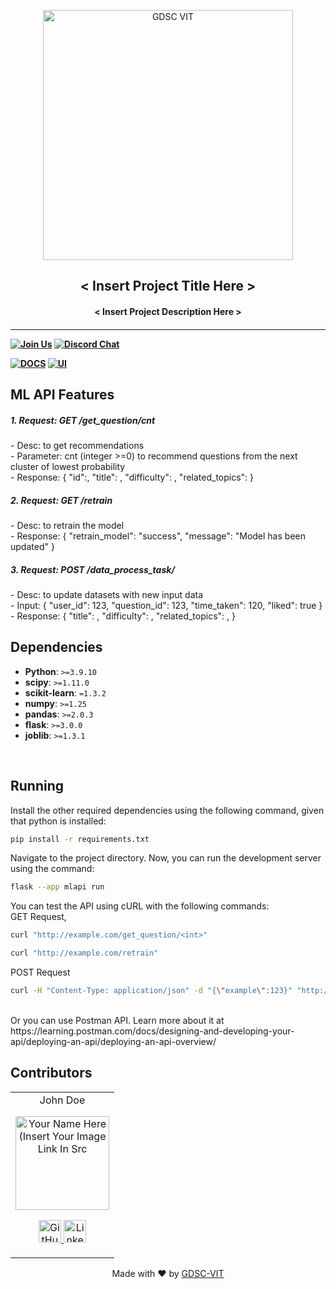 <p align="center">
<a href="https://dscvit.com">
	<img width="400" src="https://user-images.githubusercontent.com/56252312/159312411-58410727-3933-4224-b43e-4e9b627838a3.png#gh-light-mode-only" alt="GDSC VIT"/>
</a>
	<h2 align="center"> < Insert Project Title Here > </h2>
	<h4 align="center"> < Insert Project Description Here > <h4>
</p>

---
[![Join Us](https://img.shields.io/badge/Join%20Us-Developer%20Student%20Clubs-red)](https://dsc.community.dev/vellore-institute-of-technology/)
[![Discord Chat](https://img.shields.io/discord/760928671698649098.svg)](https://discord.gg/498KVdSKWR)

[![DOCS](https://img.shields.io/badge/Documentation-see%20docs-green?style=flat-square&logo=appveyor)](INSERT_LINK_FOR_DOCS_HERE) 
  [![UI ](https://img.shields.io/badge/User%20Interface-Link%20to%20UI-orange?style=flat-square&logo=appveyor)](INSERT_UI_LINK_HERE)

## ML API Features
<h5>1. Request: GET /get_question/cnt </h5> 
- Desc: to get recommendations<br>
- Parameter: cnt (integer >=0) to recommend questions from the next cluster of lowest probability <br>
- Response: {
                "id":<value>, 
                "title": <value>, 
                "difficulty": <value>, 
                "related_topics": <value>
            }<br>
  
<h5> 2. Request: GET /retrain </h5>
- Desc: to retrain the model <br>
- Response: {
                "retrain_model": "success", 
                "message": "Model has been updated"
            }<br>
  
<h5>3. Request: POST /data_process_task/ </h5>
- Desc: to update datasets with new input data <br>
- Input: {
              "user_id": 123, 
              "question_id": 123,  
              "time_taken": 120, 
              "liked": true
          }<br>
- Response: {
                "title": <value>, 
                "difficulty": <value>, 
                "related_topics": <value>, 
            }<br>




## Dependencies
- **Python**: `>=3.9.10`
- **scipy**: `>=1.11.0`
- **scikit-learn**: `=1.3.2`
- **numpy**: `>=1.25`
- **pandas**: `>=2.0.3`
- **flask**: `>=3.0.0`
- **joblib**: `>=1.3.1`
<br>

## Running

Install the other required dependencies using the following command, given that python is installed:

```bash
pip install -r requirements.txt
```
Navigate to the project directory. Now, you can run the development server using the command:<br>
```bash
flask --app mlapi run
```
You can test the API using cURL with the following commands:<br>
GET Request,
```bash
curl "http://example.com/get_question/<int>"
```
```bash
curl "http://example.com/retrain"
```
POST Request
```bash
curl -H "Content-Type: application/json" -d "{\"example\":123}" "http://example.com/data_process_task"
```
<br>
Or you can use Postman API. Learn more about it at https://learning.postman.com/docs/designing-and-developing-your-api/deploying-an-api/deploying-an-api-overview/
<br>


## Contributors

<table>
	<tr align="center">
		<td>
		John Doe
		<p align="center">
			<img src = "https://dscvit.com/images/dsc-logo-square.svg" width="150" height="150" alt="Your Name Here (Insert Your Image Link In Src">
		</p>
			<p align="center">
				<a href = "https://github.com/person1">
					<img src = "http://www.iconninja.com/files/241/825/211/round-collaboration-social-github-code-circle-network-icon.svg" width="36" height = "36" alt="GitHub"/>
				</a>
				<a href = "https://www.linkedin.com/in/person1">
					<img src = "http://www.iconninja.com/files/863/607/751/network-linkedin-social-connection-circular-circle-media-icon.svg" width="36" height="36" alt="LinkedIn"/>
				</a>
			</p>
		</td>
	</tr>
</table>

<p align="center">
	Made with ❤ by <a href="https://dscvit.com">GDSC-VIT</a>
</p>
